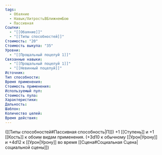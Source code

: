 ```yaml
---
tags:
  - Обаяние
  - Навык/ХитростьВБлижнемБою
  - Пассивная
Ссылки:
  - "[[Обаяние]]"
  - "[[Типы способностей]]"
Стоимость: "20"
Стоимость выкупа: "35"
Уровни:
  - "[[Прощальный поцелуй 1]]"
Связанные навыки:
  - "[[Прощальный поцелуй 1]]"
  - "[[Невинный поцелуй]]"
Источник:
Тип способности:
Время применения:
Стоимость применения:
Используемый пул:
Стоимость пула:
Характеристики:
Дальность:
Шаблон:
Количество целей:
Время действия:
---
```

([[Типы способностей#Пассивная способность|П]]) +1 [[Ступень]] и +1 [[Кость]] к обоим видам применения. (+3d10 к обычному [[Урон|Урону]] и +4d12 к [[Урон|Урону]] во время [[Сцена#Социальная Сцена|социальной сцены]])